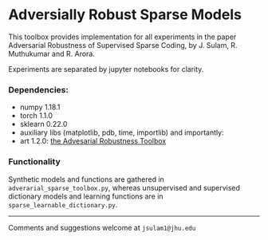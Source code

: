 # Adversially Robust Sparse Models

This toolbox provides implementation for all experiments in the paper Adversarial Robustness of Supervised Sparse Coding, by J. Sulam, R. Muthukumar and R. Arora.

Experiments are separated by jupyter notebooks for clarity. 

### Dependencies:
* numpy 1.18.1
* torch 1.1.0
* sklearn 0.22.0
* auxiliary libs (matplotlib, pdb, time, importlib)
and importantly:
* art 1.2.0: [the Advesarial Robustness Toolbox](https://github.com/Trusted-AI/adversarial-robustness-toolbox)

### Functionality
Synthetic models and functions are gathered in `adverarial_sparse_toolbox.py`, whereas unsupervised and supervised dictionary models and learning functions are in `sparse_learnable_dictionary.py`.

-------
Comments and suggestions welcome at `jsulam1@jhu.edu`